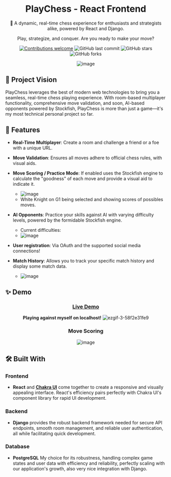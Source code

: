 
<div align="center">

# PlayChess - React Frontend

👑 A dynamic, real-time chess experience for enthusiasts and strategists alike, powered by React and Django.

Play, strategize, and conquer. Are you ready to make your move?

[![Contributions welcome](https://img.shields.io/badge/contributions-welcome-orange.svg)](https://github.com/jcari-dev/chess-react/issues)
![GitHub last commit](https://img.shields.io/github/last-commit/jcari-dev/chess-react)
![GitHub stars](https://img.shields.io/github/stars/jcari-dev/chess-react?style=social)
![GitHub forks](https://img.shields.io/github/forks/jcari-dev/chess-react?style=social)

![image](https://github.com/jcari-dev/chess-react/assets/65676916/e91a5dfd-b1b8-475c-8e0d-d0f7f8d1c496)

</div>

## 🎯 Project Vision

PlayChess leverages the best of modern web technologies to bring you a seamless, real-time chess playing experience. With room-based multiplayer functionality, comprehensive move validation, and soon, AI-based opponents powered by Stockfish, PlayChess is more than just a game—it's my most technical personal project so far.

## 🚀 Features

- **Real-Time Multiplayer**: Create a room and challenge a friend or a foe with a unique URL.
- **Move Validation**: Ensures all moves adhere to official chess rules, with visual aids.
- **Move Scoring / Practice Mode**: If enabled uses the Stockfish engine to calculate the "goodness" of each move and provide a visual aid to indicate it.
    - ![image](https://github.com/jcari-dev/chess-react/assets/65676916/d70840e1-c8c2-4adc-9434-6bd237753317)
    - White Knight on G1 being selected and showing scores of possibles moves.

- **AI Opponents**: Practice your skills against AI with varying difficulty levels, powered by the formidable Stockfish engine.
    - Current difficulties:
    - ![image](https://github.com/jcari-dev/chess-react/assets/65676916/56d78074-c3e5-4cfb-832f-a3d41bb0cd27)

- **User registration**: Via OAuth and the supported social media connections! 
- **Match History**: Allows you to track your specific match history and display some match data.
    - ![image](https://github.com/jcari-dev/chess-react/assets/65676916/462a4892-1eb5-452b-9a96-7fd3138caad1)



## ✨ Demo

<div align="center">

### [Live Demo](https://chess-9a6ec.web.app/) 

**Playing against myself on localhost!**
![ezgif-3-58f2e31fe9](https://github.com/jcari-dev/chess-react/assets/65676916/a6d6f79b-caef-499b-8b69-fbfb5b0c5dae)

### Move Scoring
![image](https://github.com/jcari-dev/chess-react/assets/65676916/74df2ed1-872b-4f74-b583-33e2f33e760b)

</div>


## 🛠 Built With

### Frontend
- **React** and **[Chakra UI](https://chakra-ui.com/)** come together to create a responsive and visually appealing interface. React's efficiency pairs perfectly with Chakra UI's component library for rapid UI development.

### Backend
- **Django** provides the robust backend framework needed for secure API endpoints, smooth room management, and reliable user authentication, all while facilitating quick development.

### Database
- **PostgreSQL** My choice for its robustness, handling complex game states and user data with efficiency and reliability, perfectly scaling with our application's growth, also very nice integration with Django.
